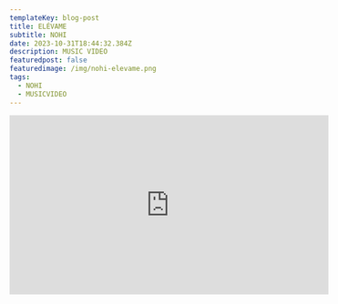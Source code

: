 ```yaml
---
templateKey: blog-post
title: ELÉVAME
subtitle: NOHI
date: 2023-10-31T18:44:32.384Z
description: MUSIC VIDEO
featuredpost: false
featuredimage: /img/nohi-elevame.png
tags:
  - NOHI
  - MUSICVIDEO
---
```

<iframe width="560" height="315" src="https://www.youtube.com/embed/Sg9P9nxg8Uc?si=hdvnjrKt-oTEiDgO" title="YouTube video player" frameborder="0" allow="accelerometer; autoplay; clipboard-write; encrypted-media; gyroscope; picture-in-picture; web-share" allowfullscreen></iframe>
